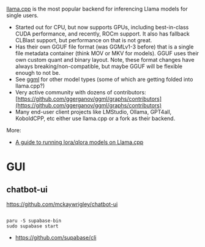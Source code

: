 [llama.cpp](https://github.com/ggerganov/llama.cpp) is the most popular backend for inferencing Llama models for single users.

- Started out for CPU, but now supports GPUs, including best-in-class CUDA performance, and recently, ROCm support. It also has fallback CLBlast support, but performance on that is not great.
- Has their own GGUF file format (was GGMLv1-3 before) that is a single file metadata container (think MOV or MKV for models). GGUF uses their own custom quant and binary layout. Note, these format changes have always breaking/non-compatible, but maybe GGUF will be flexible enough to not be.
- See [ggml](https://github.com/ggerganov/ggml) for other model types (some of which are getting folded into llama.cpp?)
- Very active community with dozens of contributors: [https://github.com/ggerganov/ggml/graphs/contributors](https://github.com/ggerganov/ggml/graphs/contributors)
- Many end-user client projects like LMStudio, Ollama, GPT4all, KoboldCPP, etc either use llama.cpp or a fork as their backend.

More:

- [A guide to running lora/qlora models on Llama.cpp](https://ragntune.com/blog/A-guide-to-running-Llama-2-qlora-loras-on-Llama.cpp)

# GUI

## chatbot-ui
https://github.com/mckaywrigley/chatbot-ui
```
```

```
paru -S supabase-bin
sudo supabase start
```
- https://github.com/supabase/cli